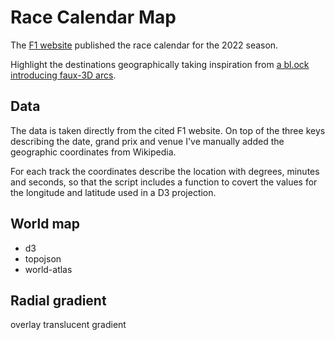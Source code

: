 # Race Calendar Map

The [F1 website](https://www.formula1.com/en/latest/article.formula-1-announces-23-race-calendar-for-2022.2HcIP34fK3Zznx7YZfWL6P.html) published the race calendar for the 2022 season.

Highlight the destinations geographically taking inspiration from [a bl.ock introducing faux-3D arcs](http://bl.ocks.org/dwtkns/4973620).

## Data

The data is taken directly from the cited F1 website. On top of the three keys describing the date, grand prix and venue I've manually added the geographic coordinates from Wikipedia.

For each track the coordinates describe the location with degrees, minutes and seconds, so that the script includes a function to covert the values for the longitude and latitude used in a D3 projection.

## World map

- d3
- topojson
- world-atlas

## Radial gradient

overlay translucent gradient
